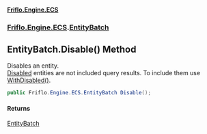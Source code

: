 #### [Friflo.Engine.ECS](index.md 'index')
### [Friflo.Engine.ECS](Friflo.Engine.ECS.md 'Friflo.Engine.ECS').[EntityBatch](EntityBatch.md 'Friflo.Engine.ECS.EntityBatch')

## EntityBatch.Disable() Method

Disables an entity.<br/>[Disabled](Disabled.md 'Friflo.Engine.ECS.Disabled') entities are not included query results.
To include them use [WithDisabled()](ArchetypeQuery.WithDisabled().md 'Friflo.Engine.ECS.ArchetypeQuery.WithDisabled()').

```csharp
public Friflo.Engine.ECS.EntityBatch Disable();
```

#### Returns
[EntityBatch](EntityBatch.md 'Friflo.Engine.ECS.EntityBatch')